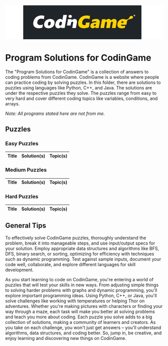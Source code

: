 ![CodinGame_id27TVMdNg_0.png](..%2F..%2FAssets%2FImages%2FCodinGame_id27TVMdNg_0.png)

# Program Solutions for CodinGame

The "Program Solutions for CodinGame" is a collection of answers to coding problems from CodinGame. CodinGame is a website where people can practice coding by solving puzzles. In this folder, there are solutions to puzzles using languages like Python, C++, and Java. The solutions are under the respective puzzles they solve. The puzzles range from easy to very hard and cover different coding topics like variables, conditions, and arrays.

*Note: All programs stated here are not from me.*

## Puzzles

### Easy Puzzles
| Title | Solution(s) | Topic(s) |
|:-----:| :------: | :------: |

### Medium Puzzles
| Title | Solution(s) | Topic(s) |
| :---: | :------: | :------: |

### Hard Puzzles
| Title | Solution(s) | Topic(s) |
| :---: | :------: | :------: |


## General Tips

To effectively solve CodinGame puzzles, thoroughly understand the problem, break it into manageable steps, and use input/output specs for your solution. Employ appropriate data structures and algorithms like BFS, DFS, binary search, or sorting, optimizing for efficiency with techniques such as dynamic programming. Test against sample inputs, document your code well, collaborate, and explore different languages for skill development.

As you start learning to code on CodinGame, you're entering a world of puzzles that will test your skills in new ways. From adjusting simple things to solving harder problems with graphs and dynamic programming, you'll explore important programming ideas. Using Python, C++, or Java, you'll solve challenges like working with temperatures or helping Thor on adventures. Whether you're making pictures with characters or finding your way through a maze, each task will make you better at solving problems and teach you more about coding. Each puzzle you solve adds to a big collection of solutions, making a community of learners and creators. As you take on each challenge, you won't just get answers – you'll understand algorithms, data structures, and coding better. So, jump in, be creative, and enjoy learning and discovering new things on CodinGame.